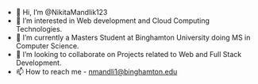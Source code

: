 - 👋 Hi, I’m @NikitaMandlik123
- 👀 I’m interested in Web development and Cloud Computing Technologies.
- 🌱 I’m currently a Masters Student at Binghamton University doing MS in Computer Science.
- 💞️ I’m looking to collaborate on Projects related to Web and Full Stack Development.
- 📫 How to reach me - nmandli1@binghamton.edu

<!---
NikitaMandlik123/NikitaMandlik123 is a ✨ special ✨ repository because its `README.md` (this file) appears on your GitHub profile.
You can click the Preview link to take a look at your changes.
--->
